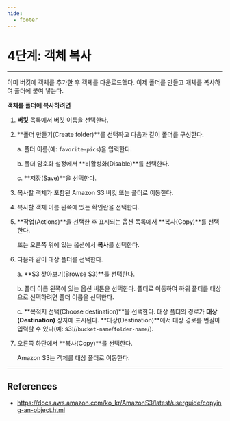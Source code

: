 ```yaml
---
hide:
  - footer
---
```


# 4단계: 객체 복사

---

이미 버킷에 객체를 추가한 후 객체를 다운로드했다. 이제 폴더를 만들고 개체를 복사하여 폴더에 붙여 넣는다.

**객체를 폴더에 복사하려면**

1. **버킷** 목록에서 버킷 이름을 선택한다.

2. **폴더 만들기(Create folder)**를 선택하고 다음과 같이 폴더를 구성한다.

    a. 폴더 이름(예: `favorite-pics`)을 입력한다.

    b. 폴더 암호화 설정에서 **비활성화(Disable)**를 선택한다.

    c. **저장(Save)**을 선택한다.

3. 복사할 객체가 포함된 Amazon S3 버킷 또는 폴더로 이동한다.

4. 복사할 객체 이름 왼쪽에 있는 확인란을 선택한다.

5. **작업(Actions)**을 선택한 후 표시되는 옵션 목록에서 **복사(Copy)**를 선택한다.

    또는 오른쪽 위에 있는 옵션에서 **복사**를 선택한다.

6. 다음과 같이 대상 폴더를 선택한다.

    a. **S3 찾아보기(Browse S3)**를 선택한다.

    b. 폴더 이름 왼쪽에 있는 옵션 버튼을 선택한다. 폴더로 이동하여 하위 폴더를 대상으로 선택하려면 폴더 이름을 선택한다.

    c. **목적지 선택(Choose destination)**을 선택한다. 대상 폴더의 경로가 **대상(Destination)** 상자에 표시된다. **대상(Destination)**에서 대상 경로를 번갈아 입력할 수 있다(예: s3://`bucket-name`/`folder-name`/).

7. 오른쪽 하단에서 **복사(Copy)**를 선택한다.

    Amazon S3는 객체를 대상 폴더로 이동한다.

---

## References

- <https://docs.aws.amazon.com/ko_kr/AmazonS3/latest/userguide/copying-an-object.html>

